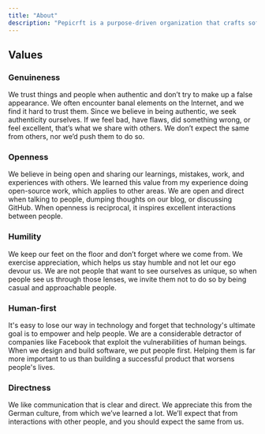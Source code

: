 ```yaml
---
title: "About"
description: "Pepicrft is a purpose-driven organization that crafts software."
---
```




## Values

### Genuineness
We trust things and people when authentic and don’t try to make up a false appearance. We often encounter banal elements on the Internet, and we find it hard to trust them. Since we believe in being authentic, we seek authenticity ourselves. If we feel bad, have flaws, did something wrong, or feel excellent, that’s what we share with others. We don’t expect the same from others, nor we’d push them to do so.

### Openness
We believe in being open and sharing our learnings, mistakes, work, and experiences with others. We learned this value from my experience doing open-source work, which applies to other areas. We are open and direct when talking to people, dumping thoughts on our blog, or discussing GitHub. When openness is reciprocal, it inspires excellent interactions between people.

### Humility
We keep our feet on the floor and don’t forget where we come from. We exercise appreciation, which helps us stay humble and not let our ego devour us. We are not people that want to see ourselves as unique, so when people see us through those lenses, we invite them not to do so by being casual and approachable people.

### Human-first
It's easy to lose our way in technology and forget that technology's ultimate goal is to empower and help people. We are a considerable detractor of companies like Facebook that exploit the vulnerabilities of human beings. When we design and build software, we put people first. Helping them is far more important to us than building a successful product that worsens people's lives.

### Directness

We like communication that is clear and direct. We appreciate this from the German culture, from which we’ve learned a lot. We’ll expect that from interactions with other people, and you should expect the same from us.
